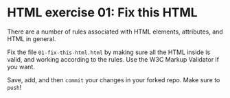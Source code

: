 # HTML exercise 01: Fix this HTML

There are a number of rules associated with HTML elements, attributes, and HTML in general.

Fix the file `01-fix-this-html.html` by making sure all the HTML inside is valid, and working according to the rules. Use the W3C Markup Validator if you want.

Save, add, and then `commit` your changes in your forked repo. Make sure to `push`!